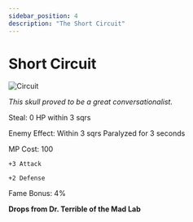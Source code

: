 ```yaml
---
sidebar_position: 4
description: "The Short Circuit"
---
```


# Short Circuit

![Circuit](http://i.imgur.com/JOxcuEa.png)

<i>This skull proved to be a great conversationalist.</i>

Steal: 0 HP within 3 sqrs

Enemy Effect: Within 3 sqrs Paralyzed for 3 seconds

MP Cost: 100

    +3 Attack
    
    +2 Defense

Fame Bonus: 4%

**Drops from Dr. Terrible of the Mad Lab**
